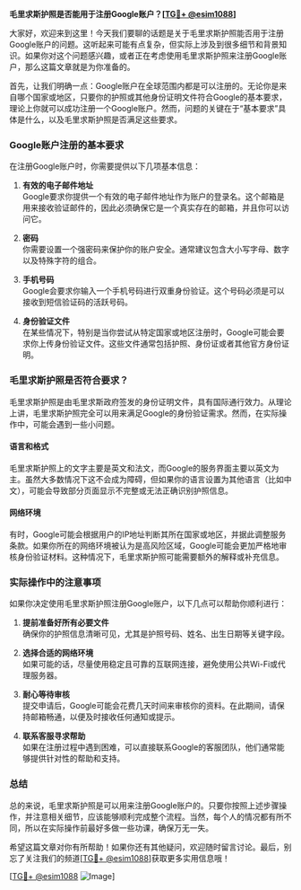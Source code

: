 **毛里求斯护照是否能用于注册Google账户？[[TG💪+ @esim1088](https://t.me/s/esim1088)]**

大家好，欢迎来到这里！今天我们要聊的话题是关于毛里求斯护照能否用于注册Google账户的问题。这听起来可能有点复杂，但实际上涉及到很多细节和背景知识。如果你对这个问题感兴趣，或者正在考虑使用毛里求斯护照来注册Google账户，那么这篇文章就是为你准备的。

首先，让我们明确一点：Google账户在全球范围内都是可以注册的。无论你是来自哪个国家或地区，只要你的护照或其他身份证明文件符合Google的基本要求，理论上你就可以成功注册一个Google账户。然而，问题的关键在于“基本要求”具体是什么，以及毛里求斯护照是否满足这些要求。

### **Google账户注册的基本要求**

在注册Google账户时，你需要提供以下几项基本信息：

1. **有效的电子邮件地址**  
   Google要求你提供一个有效的电子邮件地址作为账户的登录名。这个邮箱是用来接收验证邮件的，因此必须确保它是一个真实存在的邮箱，并且你可以访问它。

2. **密码**  
   你需要设置一个强密码来保护你的账户安全。通常建议包含大小写字母、数字以及特殊字符的组合。

3. **手机号码**  
   Google会要求你输入一个手机号码进行双重身份验证。这个号码必须是可以接收到短信验证码的活跃号码。

4. **身份验证文件**  
   在某些情况下，特别是当你尝试从特定国家或地区注册时，Google可能会要求你上传身份验证文件。这些文件通常包括护照、身份证或者其他官方身份证明。

### **毛里求斯护照是否符合要求？**

毛里求斯护照是由毛里求斯政府签发的身份证明文件，具有国际通行效力。从理论上讲，毛里求斯护照完全可以用来满足Google的身份验证需求。然而，在实际操作中，可能会遇到一些小问题。

#### **语言和格式**
毛里求斯护照上的文字主要是英文和法文，而Google的服务界面主要以英文为主。虽然大多数情况下这不会成为障碍，但如果你的语言设置为其他语言（比如中文），可能会导致部分页面显示不完整或无法正确识别护照信息。

#### **网络环境**
有时，Google可能会根据用户的IP地址判断其所在国家或地区，并据此调整服务条款。如果你所在的网络环境被认为是高风险区域，Google可能会更加严格地审核身份验证材料。这种情况下，毛里求斯护照可能需要额外的解释或补充信息。

### **实际操作中的注意事项**

如果你决定使用毛里求斯护照注册Google账户，以下几点可以帮助你顺利进行：

1. **提前准备好所有必要文件**  
   确保你的护照信息清晰可见，尤其是护照号码、姓名、出生日期等关键字段。

2. **选择合适的网络环境**  
   如果可能的话，尽量使用稳定且可靠的互联网连接，避免使用公共Wi-Fi或代理服务器。

3. **耐心等待审核**  
   提交申请后，Google可能会花费几天时间来审核你的资料。在此期间，请保持邮箱畅通，以便及时接收任何通知或提示。

4. **联系客服寻求帮助**  
   如果在注册过程中遇到困难，可以直接联系Google的客服团队，他们通常能够提供针对性的帮助和支持。

### **总结**

总的来说，毛里求斯护照是可以用来注册Google账户的。只要你按照上述步骤操作，并注意相关细节，应该能够顺利完成整个流程。当然，每个人的情况都有所不同，所以在实际操作前最好多做一些功课，确保万无一失。

希望这篇文章对你有所帮助！如果你还有其他疑问，欢迎随时留言讨论。最后，别忘了关注我们的频道[[TG💪+ @esim1088](https://t.me/s/esim1088)]获取更多实用信息哦！

[[TG💪+ @esim1088](https://t.me/s/esim1088) ![Image](https://i.postimg.cc/4NQfJmqS/Snipaste-2025-05-13-00-14-12.png)]